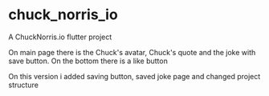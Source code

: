 # chuck_norris_io

A ChuckNorris.io flutter project

On main page there is the Chuck's avatar, Chuck's quote and the joke with save button. On the bottom there is a like button

On this version i added saving button, saved joke page and changed project structure
